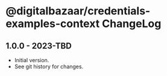 # @digitalbazaar/credentials-examples-context ChangeLog

## 1.0.0 - 2023-TBD

- Initial version.
- See git history for changes.
